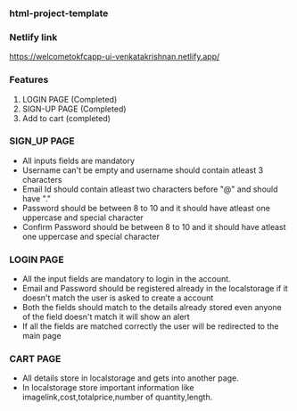 ### html-project-template

### Netlify link
https://welcometokfcapp-ui-venkatakrishnan.netlify.app/

### Features
1. LOGIN PAGE (Completed)
2. SIGN-UP PAGE (Completed)
3. Add to cart (completed)

### SIGN_UP PAGE
* All inputs fields are mandatory
* Username can't be empty and username should contain atleast 3 characters
* Email Id should contain atleast two characters before "@" and should have "."
* Password should be between 8 to 10 and it should have atleast one uppercase and special character
* Confirm Password should be between 8 to 10 and it should have atleast one uppercase and special character

### LOGIN PAGE
* All the input fields are mandatory to login in the account.
* Email and Password should be registered already in the localstorage if it doesn't match the user is asked to create a account
* Both the fields should match to the details already stored even anyone of the field doesn't match it will show an alert
* If all the fields are matched correctly the user will be redirected to the main page

### CART PAGE
* All details store in localstorage and gets into another page.
* In localstorage store important information like imagelink,cost,totalprice,number of quantity,length.
